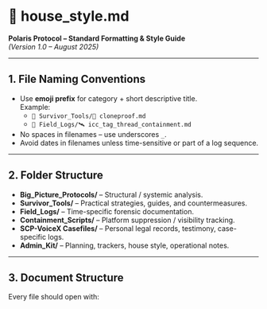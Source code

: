 # 📝 house_style.md
**Polaris Protocol – Standard Formatting & Style Guide**  
*(Version 1.0 – August 2025)*  

---

## 1. **File Naming Conventions**
- Use **emoji prefix** for category + short descriptive title.  
  Example:  
  - `📁 Survivor_Tools/🧬 cloneproof.md`  
  - `📁 Field_Logs/🛰️ icc_tag_thread_containment.md`
- No spaces in filenames – use underscores `_`.
- Avoid dates in filenames unless time-sensitive or part of a log sequence.

---

## 2. **Folder Structure**
- **Big_Picture_Protocols/** – Structural / systemic analysis.
- **Survivor_Tools/** – Practical strategies, guides, and countermeasures.
- **Field_Logs/** – Time-specific forensic documentation.
- **Containment_Scripts/** – Platform suppression / visibility tracking.
- **SCP-VoiceX Casefiles/** – Personal legal records, testimony, case-specific logs.
- **Admin_Kit/** – Planning, trackers, house style, operational notes.

---

## 3. **Document Structure**
Every file should open with:

